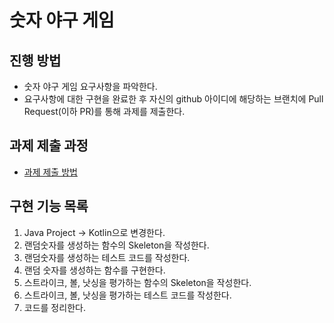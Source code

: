 # 숫자 야구 게임
## 진행 방법
* 숫자 야구 게임 요구사항을 파악한다.
* 요구사항에 대한 구현을 완료한 후 자신의 github 아이디에 해당하는 브랜치에 Pull Request(이하 PR)를 통해 과제를 제출한다.

## 과제 제출 과정
* [과제 제출 방법](https://github.com/next-step/nextstep-docs/tree/master/precourse)

## 구현 기능 목록
1. Java Project -> Kotlin으로 변경한다.
2. 랜덤숫자를 생성하는 함수의 Skeleton을 작성한다.
3. 랜덤숫자를 생성하는 테스트 코드를 작성한다.
4. 랜덤 숫자를 생성하는 함수를 구현한다.
5. 스트라이크, 볼, 낫싱을 평가하는 함수의 Skeleton을 작성한다.
6. 스트라이크, 볼, 낫싱을 평가하는 테스트 코드를 작성한다.
7. 코드를 정리한다.